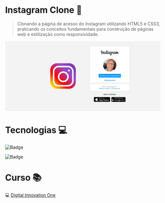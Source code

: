 # Instagram Clone 📸

> Clonando a página de acesso do Instagram utilizando HTML5 e CSS3, praticando os conceitos fundamentais para construção de páginas web e estilização como responsividade.
>

![Screenshot](./img/instagram_clone.png)


# Tecnologias 💻

![Badge](https://img.shields.io/static/v1?label=HTML5&message=front-end&color=orange&style=for-the-badge&logo=HTML5)

![Badge](https://img.shields.io/static/v1?label=CSS3&message=front-end&color=blue&style=for-the-badge&logo=CSS3)


# Curso 📚

💻 [Digital Innovation One](https://digitalinnovation.one/sign-up?ref=8LH8KT61KF)
